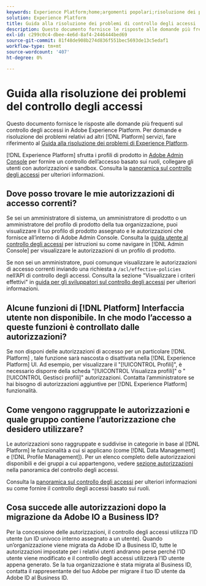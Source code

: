 ```yaml
---
keywords: Experience Platform;home;argomenti popolari;risoluzione dei problemi;controllo degli accessi
solution: Experience Platform
title: Guida alla risoluzione dei problemi di controllo degli accessi
description: Questo documento fornisce le risposte alle domande più frequenti sul controllo degli accessi in Adobe Experience Platform.
exl-id: c299c0c4-dbee-4e6d-8af4-2446444bed69
source-git-commit: 81f48de908b274d836f551bec5693de13c5edaf1
workflow-type: tm+mt
source-wordcount: '407'
ht-degree: 0%

---
```


# Guida alla risoluzione dei problemi del controllo degli accessi

Questo documento fornisce le risposte alle domande più frequenti sul controllo degli accessi in Adobe Experience Platform. Per domande e risoluzione dei problemi relativi ad altri [!DNL Platform] servizi, fare riferimento al [Guida alla risoluzione dei problemi di Experience Platform](../landing/troubleshooting.md).

[!DNL Experience Platform] sfrutta i profili di prodotto in [Adobe Admin Console](https://adminconsole.adobe.com) per fornire un controllo dell’accesso basato sui ruoli, collegare gli utenti con autorizzazioni e sandbox.  Consulta la [panoramica sul controllo degli accessi](home.md) per ulteriori informazioni.

## Dove posso trovare le mie autorizzazioni di accesso correnti?

Se sei un amministratore di sistema, un amministratore di prodotto o un amministratore del profilo di prodotto della tua organizzazione, puoi visualizzare il tuo profilo di prodotto assegnato e le autorizzazioni che fornisce all’interno di Adobe Admin Console. Consulta la [guida utente al controllo degli accessi](./ui/overview.md) per istruzioni su come navigare in [!DNL Admin Console] per visualizzare le autorizzazioni di un profilo di prodotto.

Se non sei un amministratore, puoi comunque visualizzare le autorizzazioni di accesso correnti inviando una richiesta a `/acl/effective-policies` nell’API di controllo degli accessi. Consulta la sezione &quot;Visualizzare i criteri effettivi&quot; in [guida per gli sviluppatori sul controllo degli accessi](./api/effective-policies.md) per ulteriori informazioni.

## Alcune funzioni di [!DNL Platform] Interfaccia utente non disponibile. In che modo l’accesso a queste funzioni è controllato dalle autorizzazioni?

Se non disponi delle autorizzazioni di accesso per un particolare [!DNL Platform] , tale funzione sarà nascosta o disattivata nella [!DNL Experience Platform] UI. Ad esempio, per visualizzare il &quot;[!UICONTROL Profili]&quot;, è necessario disporre della scheda &quot;[!UICONTROL Visualizza profili]&quot; o &quot;[!UICONTROL Gestisci profili]&quot; autorizzazioni. Contatta l’amministratore se hai bisogno di autorizzazioni aggiuntive per [!DNL Experience Platform] funzionalità.

## Come vengono raggruppate le autorizzazioni e quale gruppo contiene l’autorizzazione che desidero utilizzare?

Le autorizzazioni sono raggruppate e suddivise in categorie in base al [!DNL Platform] le funzionalità a cui si applicano (come [!DNL Data Management] e [!DNL Profile Management]). Per un elenco completo delle autorizzazioni disponibili e dei gruppi a cui appartengono, vedere [sezione autorizzazioni](home.md#permissions) nella panoramica del controllo degli accessi.

Consulta la [panoramica sul controllo degli accessi](home.md) per ulteriori informazioni su come fornire il controllo degli accessi basato sui ruoli.

## Cosa succede alle autorizzazioni dopo la migrazione da Adobe IO a Business ID?

Per la concessione delle autorizzazioni, il controllo degli accessi utilizza l’ID utente (un ID univoco interno assegnato a un utente). Quando un’organizzazione viene migrata da Adobe ID a Business ID, tutte le autorizzazioni impostate per i relativi utenti andranno perse perché l’ID utente viene modificato e il controllo degli accessi utilizzerà l’ID utente appena generato. Se la tua organizzazione è stata migrata al Business ID, contatta il rappresentante del tuo Adobe per migrare il tuo ID utente da Adobe ID al Business ID.
